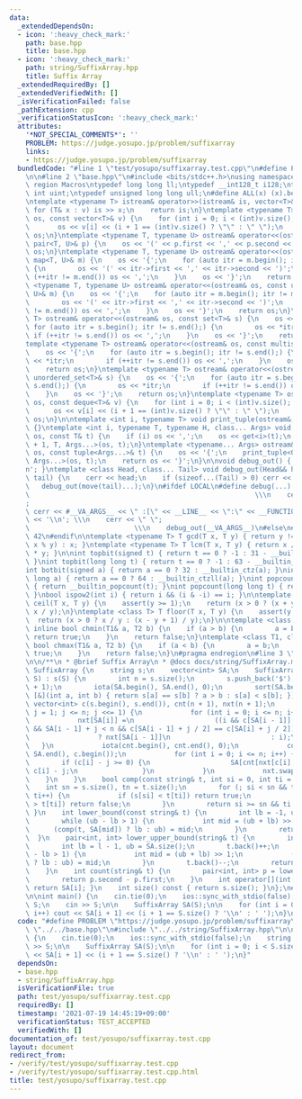 ```yaml
---
data:
  _extendedDependsOn:
  - icon: ':heavy_check_mark:'
    path: base.hpp
    title: base.hpp
  - icon: ':heavy_check_mark:'
    path: string/SuffixArray.hpp
    title: Suffix Array
  _extendedRequiredBy: []
  _extendedVerifiedWith: []
  _isVerificationFailed: false
  _pathExtension: cpp
  _verificationStatusIcon: ':heavy_check_mark:'
  attributes:
    '*NOT_SPECIAL_COMMENTS*': ''
    PROBLEM: https://judge.yosupo.jp/problem/suffixarray
    links:
    - https://judge.yosupo.jp/problem/suffixarray
  bundledCode: "#line 1 \"test/yosupo/suffixarray.test.cpp\"\n#define PROBLEM \"https://judge.yosupo.jp/problem/suffixarray\"\
    \n\n#line 2 \"base.hpp\"\n#include <bits/stdc++.h>\nusing namespace std;\n#pragma\
    \ region Macros\ntypedef long long ll;\ntypedef __int128_t i128;\ntypedef unsigned\
    \ int uint;\ntypedef unsigned long long ull;\n#define ALL(x) (x).begin(), (x).end()\n\
    \ntemplate <typename T> istream& operator>>(istream& is, vector<T>& v) {\n   \
    \ for (T& x : v) is >> x;\n    return is;\n}\ntemplate <typename T> ostream& operator<<(ostream&\
    \ os, const vector<T>& v) {\n    for (int i = 0; i < (int)v.size(); i++) {\n \
    \       os << v[i] << (i + 1 == (int)v.size() ? \"\" : \" \");\n    }\n    return\
    \ os;\n}\ntemplate <typename T, typename U> ostream& operator<<(ostream& os, const\
    \ pair<T, U>& p) {\n    os << '(' << p.first << ',' << p.second << ')';\n    return\
    \ os;\n}\ntemplate <typename T, typename U> ostream& operator<<(ostream& os, const\
    \ map<T, U>& m) {\n    os << '{';\n    for (auto itr = m.begin(); itr != m.end();)\
    \ {\n        os << '(' << itr->first << ',' << itr->second << ')';\n        if\
    \ (++itr != m.end()) os << ',';\n    }\n    os << '}';\n    return os;\n}\ntemplate\
    \ <typename T, typename U> ostream& operator<<(ostream& os, const unordered_map<T,\
    \ U>& m) {\n    os << '{';\n    for (auto itr = m.begin(); itr != m.end();) {\n\
    \        os << '(' << itr->first << ',' << itr->second << ')';\n        if (++itr\
    \ != m.end()) os << ',';\n    }\n    os << '}';\n    return os;\n}\ntemplate <typename\
    \ T> ostream& operator<<(ostream& os, const set<T>& s) {\n    os << '{';\n   \
    \ for (auto itr = s.begin(); itr != s.end();) {\n        os << *itr;\n       \
    \ if (++itr != s.end()) os << ',';\n    }\n    os << '}';\n    return os;\n}\n\
    template <typename T> ostream& operator<<(ostream& os, const multiset<T>& s) {\n\
    \    os << '{';\n    for (auto itr = s.begin(); itr != s.end();) {\n        os\
    \ << *itr;\n        if (++itr != s.end()) os << ',';\n    }\n    os << '}';\n\
    \    return os;\n}\ntemplate <typename T> ostream& operator<<(ostream& os, const\
    \ unordered_set<T>& s) {\n    os << '{';\n    for (auto itr = s.begin(); itr !=\
    \ s.end();) {\n        os << *itr;\n        if (++itr != s.end()) os << ',';\n\
    \    }\n    os << '}';\n    return os;\n}\ntemplate <typename T> ostream& operator<<(ostream&\
    \ os, const deque<T>& v) {\n    for (int i = 0; i < (int)v.size(); i++) {\n  \
    \      os << v[i] << (i + 1 == (int)v.size() ? \"\" : \" \");\n    }\n    return\
    \ os;\n}\n\ntemplate <int i, typename T> void print_tuple(ostream&, const T&)\
    \ {}\ntemplate <int i, typename T, typename H, class... Args> void print_tuple(ostream&\
    \ os, const T& t) {\n    if (i) os << ',';\n    os << get<i>(t);\n    print_tuple<i\
    \ + 1, T, Args...>(os, t);\n}\ntemplate <typename... Args> ostream& operator<<(ostream&\
    \ os, const tuple<Args...>& t) {\n    os << '{';\n    print_tuple<0, tuple<Args...>,\
    \ Args...>(os, t);\n    return os << '}';\n}\n\nvoid debug_out() { cerr << '\\\
    n'; }\ntemplate <class Head, class... Tail> void debug_out(Head&& head, Tail&&...\
    \ tail) {\n    cerr << head;\n    if (sizeof...(Tail) > 0) cerr << \", \";\n \
    \   debug_out(move(tail)...);\n}\n#ifdef LOCAL\n#define debug(...)           \
    \                                                        \\\n    cerr << \" \"\
    ;                                                                     \\\n   \
    \ cerr << #__VA_ARGS__ << \" :[\" << __LINE__ << \":\" << __FUNCTION__ << \"]\"\
    \ << '\\n'; \\\n    cerr << \" \";                                           \
    \                          \\\n    debug_out(__VA_ARGS__)\n#else\n#define debug(...)\
    \ 42\n#endif\n\ntemplate <typename T> T gcd(T x, T y) { return y != 0 ? gcd(y,\
    \ x % y) : x; }\ntemplate <typename T> T lcm(T x, T y) { return x / gcd(x, y)\
    \ * y; }\n\nint topbit(signed t) { return t == 0 ? -1 : 31 - __builtin_clz(t);\
    \ }\nint topbit(long long t) { return t == 0 ? -1 : 63 - __builtin_clzll(t); }\n\
    int botbit(signed a) { return a == 0 ? 32 : __builtin_ctz(a); }\nint botbit(long\
    \ long a) { return a == 0 ? 64 : __builtin_ctzll(a); }\nint popcount(signed t)\
    \ { return __builtin_popcount(t); }\nint popcount(long long t) { return __builtin_popcountll(t);\
    \ }\nbool ispow2(int i) { return i && (i & -i) == i; }\n\ntemplate <class T> T\
    \ ceil(T x, T y) {\n    assert(y >= 1);\n    return (x > 0 ? (x + y - 1) / y :\
    \ x / y);\n}\ntemplate <class T> T floor(T x, T y) {\n    assert(y >= 1);\n  \
    \  return (x > 0 ? x / y : (x - y + 1) / y);\n}\n\ntemplate <class T1, class T2>\
    \ inline bool chmin(T1& a, T2 b) {\n    if (a > b) {\n        a = b;\n       \
    \ return true;\n    }\n    return false;\n}\ntemplate <class T1, class T2> inline\
    \ bool chmax(T1& a, T2 b) {\n    if (a < b) {\n        a = b;\n        return\
    \ true;\n    }\n    return false;\n}\n#pragma endregion\n#line 3 \"string/SuffixArray.hpp\"\
    \n\n/**\n * @brief Suffix Array\n * @docs docs/string/SuffixArray.md\n */\nstruct\
    \ SuffixArray {\n    string s;\n    vector<int> SA;\n    SuffixArray(const string&\
    \ S) : s(S) {\n        int n = s.size();\n        s.push_back('$');\n        SA.resize(n\
    \ + 1);\n        iota(SA.begin(), SA.end(), 0);\n        sort(SA.begin(), SA.end(),\
    \ [&](int a, int b) { return s[a] == s[b] ? a > b : s[a] < s[b]; });\n       \
    \ vector<int> c(s.begin(), s.end()), cnt(n + 1), nxt(n + 1);\n        for (int\
    \ j = 1; j <= n; j <<= 1) {\n            for (int i = 0; i <= n; i++) {\n    \
    \            nxt[SA[i]] =\n                    ((i && c[SA[i - 1]] == c[SA[i]]\
    \ && SA[i - 1] + j < n && c[SA[i - 1] + j / 2] == c[SA[i] + j / 2])\n        \
    \                 ? nxt[SA[i - 1]]\n                         : i);\n         \
    \   }\n            iota(cnt.begin(), cnt.end(), 0);\n            copy(SA.begin(),\
    \ SA.end(), c.begin());\n            for (int i = 0; i <= n; i++) {\n        \
    \        if (c[i] - j >= 0) {\n                    SA[cnt[nxt[c[i] - j]]++] =\
    \ c[i] - j;\n                }\n            }\n            nxt.swap(c);\n    \
    \    }\n    }\n    bool comp(const string& t, int si = 0, int ti = 0) {\n    \
    \    int sn = s.size(), tn = t.size();\n        for (; si < sn && ti < tn; si++,\
    \ ti++) {\n            if (s[si] < t[ti]) return true;\n            if (s[si]\
    \ > t[ti]) return false;\n        }\n        return si >= sn && ti < tn;\n   \
    \ }\n    int lower_bound(const string& t) {\n        int lb = -1, ub = SA.size();\n\
    \        while (ub - lb > 1) {\n            int mid = (ub + lb) >> 1;\n      \
    \      (comp(t, SA[mid]) ? lb : ub) = mid;\n        }\n        return ub;\n  \
    \  }\n    pair<int, int> lower_upper_bound(string& t) {\n        int l = lower_bound(t);\n\
    \        int lb = l - 1, ub = SA.size();\n        t.back()++;\n        while (ub\
    \ - lb > 1) {\n            int mid = (ub + lb) >> 1;\n            (comp(t, SA[mid])\
    \ ? lb : ub) = mid;\n        }\n        t.back()--;\n        return {l, ub};\n\
    \    }\n    int count(string& t) {\n        pair<int, int> p = lower_upper_bound(t);\n\
    \        return p.second - p.first;\n    }\n    int operator[](int i) const {\
    \ return SA[i]; }\n    int size() const { return s.size(); }\n};\n#line 5 \"test/yosupo/suffixarray.test.cpp\"\
    \n\nint main() {\n    cin.tie(0);\n    ios::sync_with_stdio(false);\n    string\
    \ S;\n    cin >> S;\n\n    SuffixArray SA(S);\n\n    for (int i = 0; i < S.size();\
    \ i++) cout << SA[i + 1] << (i + 1 == S.size() ? '\\n' : ' ');\n}\n"
  code: "#define PROBLEM \"https://judge.yosupo.jp/problem/suffixarray\"\n\n#include\
    \ \"../../base.hpp\"\n#include \"../../string/SuffixArray.hpp\"\n\nint main()\
    \ {\n    cin.tie(0);\n    ios::sync_with_stdio(false);\n    string S;\n    cin\
    \ >> S;\n\n    SuffixArray SA(S);\n\n    for (int i = 0; i < S.size(); i++) cout\
    \ << SA[i + 1] << (i + 1 == S.size() ? '\\n' : ' ');\n}"
  dependsOn:
  - base.hpp
  - string/SuffixArray.hpp
  isVerificationFile: true
  path: test/yosupo/suffixarray.test.cpp
  requiredBy: []
  timestamp: '2021-07-19 14:45:19+09:00'
  verificationStatus: TEST_ACCEPTED
  verifiedWith: []
documentation_of: test/yosupo/suffixarray.test.cpp
layout: document
redirect_from:
- /verify/test/yosupo/suffixarray.test.cpp
- /verify/test/yosupo/suffixarray.test.cpp.html
title: test/yosupo/suffixarray.test.cpp
---
```

